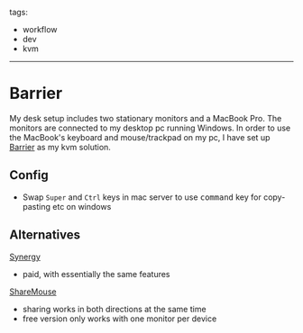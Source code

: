 tags:
  - workflow
  - dev
  - kvm
---

# Barrier
My desk setup includes two stationary monitors and a MacBook Pro. The monitors are connected to my desktop pc running Windows.
In order to use the MacBook's keyboard and mouse/trackpad on my pc, I have set up [Barrier](https://github.com/debauchee/barrier) as my kvm solution.

## Config

- Swap `Super` and `Ctrl` keys in mac server to use <kbd>command</kbd> key for copy-pasting etc on windows

## Alternatives

[Synergy](https://symless.com/synergy)
- paid, with essentially the same features

[ShareMouse](https://www.sharemouse.com/de/)
- sharing works in both directions at the same time
- free version only works with one monitor per device
